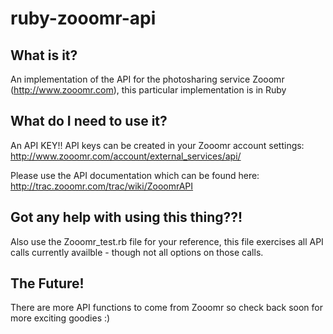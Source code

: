 # ruby-zooomr-api

## What is it?
An implementation of the API for the photosharing service Zooomr (http://www.zooomr.com), this particular implementation is in Ruby

## What do I need to use it?
An API KEY!!
API keys can be created in your Zooomr account settings: http://www.zooomr.com/account/external_services/api/

Please use the API documentation which can be found here: http://trac.zooomr.com/trac/wiki/ZooomrAPI

## Got any help with using this thing??!
Also use the Zooomr_test.rb file for your reference, this file exercises all API calls currently availble - though not all options on those calls.

## The Future!
There are more API functions to come from Zooomr so check back soon for more exciting goodies :)

